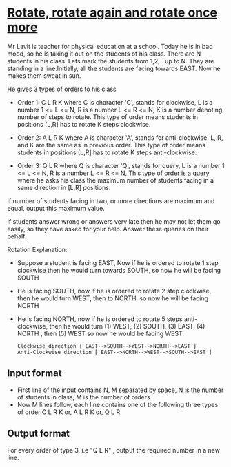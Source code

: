 # [Rotate, rotate again and rotate once more][link]

Mr Lavit is teacher for physical education at a school. Today he is in bad mood, so he is taking it out on the students of his class. There are N students in his class. Lets mark the students from 1,2,.. up to N. They are standing in a line.Initially, all the students are facing towards EAST. Now he makes them sweat in sun.

He gives 3 types of orders to his class

- Order 1: C L R K where C is character 'C', stands for clockwise, L is a number 1 <= L <= N, R is a number L <= R <= N, K is a number denoting number of steps to rotate. This type of order means students in positions [L,R] has to rotate K steps clockwise.

- Order 2: A L R K where A is character 'A', stands for anti-clockwise, L, R, and K are the same as in previous order. This type of order means students in positions [L,R] has to rotate K steps anti-clockwise.

- Order 3: Q L R where Q is character 'Q', stands for query, L is a number 1 <= L <= N, R is a number L <= R <= N, This type of order is a query where he asks his class the maximum number of students facing in a same direction in [L,R] positions.

If number of students facing in two, or more directions are maximum and equal, output this maximum value.

If students answer wrong or answers very late then he may not let them go easily, so they have asked for your help. Answer these queries on their behalf.

Rotation Explanation:

- Suppose a student is facing EAST, Now if he is ordered to rotate 1 step clockwise then he would turn towards SOUTH, so now he will be facing SOUTH

- He is facing SOUTH, now if he is ordered to rotate 2 step clockwise, then he would turn WEST, then to NORTH. so now he will be facing NORTH

- He is facing NORTH, now if he is ordered to rotate 5 steps anti-clockwise, then he would turn (1) WEST, (2) SOUTH, (3) EAST, (4) NORTH , then (5) WEST so now he would be facing WEST.

      Clockwise direction [ EAST-->SOUTH-->WEST-->NORTH-->EAST ]
      Anti-Clockwise direction [ EAST-->NORTH-->WEST-->SOUTH-->EAST ]

## Input format

- First line of the input contains N, M separated by space, N is the number of students in class, M is the number of orders.
- Now M lines follow, each line contains one of the following three types of order C L R K or, A L R K or, Q L R

## Output format

For every order of type 3, i.e "Q L R" , output the required number in a new line.

[link]: https://www.hackerearth.com/practice/data-structures/advanced-data-structures/segment-trees/practice-problems/algorithm/rotate-rotate-again-and-rotate-once-more-4/

